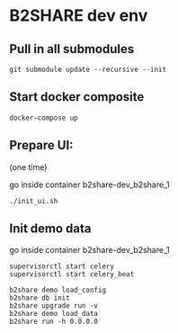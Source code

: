 # B2SHARE dev env

## Pull in all submodules

```
git submodule update --recursive --init
```

## Start docker composite

```
docker-compose up
```

## Prepare UI:
(one time)

go inside container b2share-dev_b2share_1


```
./init_ui.sh 
```

## Init demo data

go inside container b2share-dev_b2share_1

```
supervisorctl start celery
supervisorctl start celery_beat

b2share demo load_config
b2share db init
b2share upgrade run -v
b2share demo load_data
b2share run -h 0.0.0.0
```



